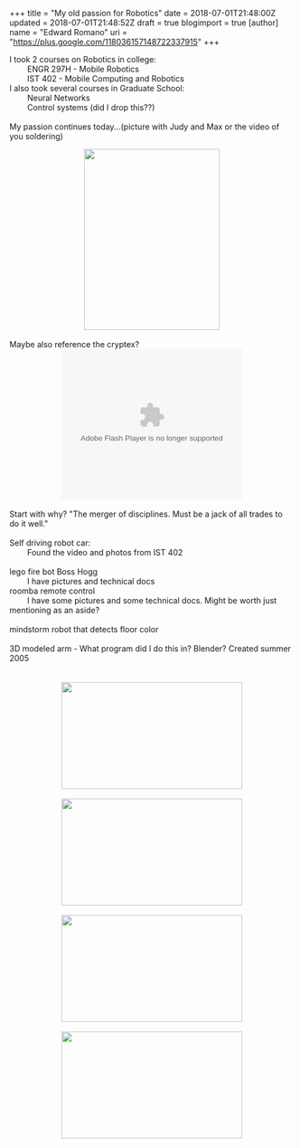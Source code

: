 +++
title = "My old passion for Robotics"
date = 2018-07-01T21:48:00Z
updated = 2018-07-01T21:48:52Z
draft = true
blogimport = true 
[author]
	name = "Edward Romano"
	uri = "https://plus.google.com/118036157148722337915"
+++

I took 2 courses on Robotics in college:<br />&nbsp; &nbsp; &nbsp; &nbsp; ENGR 297H - Mobile Robotics<br />&nbsp; &nbsp; &nbsp; &nbsp; IST 402 - Mobile Computing and Robotics<br />I also took several courses in Graduate School:<br />&nbsp; &nbsp; &nbsp; &nbsp; Neural Networks<br />&nbsp; &nbsp; &nbsp; &nbsp; Control systems (did I drop this??)<br /><br />My passion continues today...(picture with Judy and Max or the video of you soldering)<br /><div class="separator" style="clear: both; text-align: center;"><a href="http://3.bp.blogspot.com/-qAOcvDfbgs8/U9wDhIJuMcI/AAAAAAAABWk/hExiM_W_EjY/s1600/soldering_family.jpg" imageanchor="1" style="margin-left: 1em; margin-right: 1em;"><img border="0" height="320" src="https://3.bp.blogspot.com/-qAOcvDfbgs8/U9wDhIJuMcI/AAAAAAAABWk/hExiM_W_EjY/s1600/soldering_family.jpg" width="240" /></a></div><br />Maybe also reference the cryptex?<br /><div class="separator" style="clear: both; text-align: center;"><object class="BLOGGER-youtube-video" classid="clsid:D27CDB6E-AE6D-11cf-96B8-444553540000" codebase="http://download.macromedia.com/pub/shockwave/cabs/flash/swflash.cab#version=6,0,40,0" data-thumbnail-src="https://ytimg.googleusercontent.com/vi/qZIw7TkRt6M/0.jpg" height="266" width="320"><param name="movie" value="https://youtube.googleapis.com/v/qZIw7TkRt6M&source=uds" /><param name="bgcolor" value="#FFFFFF" /><param name="allowFullScreen" value="true" /><embed width="320" height="266"  src="https://youtube.googleapis.com/v/qZIw7TkRt6M&source=uds" type="application/x-shockwave-flash" allowfullscreen="true"></embed></object></div><br />Start with why? "The merger of disciplines. Must be a jack of all trades to do it well."<br /><br />Self driving robot car:<br />&nbsp; &nbsp; &nbsp; &nbsp; Found the video and photos from IST 402<br />&nbsp; &nbsp; &nbsp; <br />lego fire bot Boss Hogg<br />&nbsp; &nbsp; &nbsp; &nbsp; I have pictures and technical docs<br />roomba remote control<br />&nbsp; &nbsp; &nbsp; &nbsp; I have some pictures and some technical docs. Might be worth just mentioning as an aside?<br /><br />mindstorm robot that detects floor color<br /><br />3D modeled arm - What program did I do this in? Blender? Created summer 2005<br /><br /><br /><div class="separator" style="clear: both; text-align: center;"><a href="http://3.bp.blogspot.com/-dOdkn_8t57c/U2_eCEIOmDI/AAAAAAAAA9Y/JmPDKEfL3Tk/s1600/arm2.bmp" imageanchor="1" style="margin-left: 1em; margin-right: 1em;"><img border="0" height="189" src="https://3.bp.blogspot.com/-dOdkn_8t57c/U2_eCEIOmDI/AAAAAAAAA9Y/JmPDKEfL3Tk/s1600/arm2.bmp" width="320" /></a></div><br /><div class="separator" style="clear: both; text-align: center;"><a href="http://2.bp.blogspot.com/-7VgVTQbbiSQ/U2_eCN3mv3I/AAAAAAAAA9E/IBWQU63FIQU/s1600/elbow2.bmp" imageanchor="1" style="margin-left: 1em; margin-right: 1em;"><img border="0" height="189" src="https://2.bp.blogspot.com/-7VgVTQbbiSQ/U2_eCN3mv3I/AAAAAAAAA9E/IBWQU63FIQU/s1600/elbow2.bmp" width="320" /></a></div><br /><div class="separator" style="clear: both; text-align: center;"><a href="http://1.bp.blogspot.com/-51576XkLWU8/U2_eCP_vmOI/AAAAAAAAA9A/yRRNWH_ZvaE/s1600/forearm1.bmp" imageanchor="1" style="margin-left: 1em; margin-right: 1em;"><img border="0" height="189" src="https://1.bp.blogspot.com/-51576XkLWU8/U2_eCP_vmOI/AAAAAAAAA9A/yRRNWH_ZvaE/s1600/forearm1.bmp" width="320" /></a></div><br /><div class="separator" style="clear: both; text-align: center;"><a href="http://3.bp.blogspot.com/-EOydjY1jsHw/U2_eDSbE5NI/AAAAAAAAA9Q/uiZhJjlW-8g/s1600/forearm2.bmp" imageanchor="1" style="margin-left: 1em; margin-right: 1em;"><img border="0" height="189" src="https://3.bp.blogspot.com/-EOydjY1jsHw/U2_eDSbE5NI/AAAAAAAAA9Q/uiZhJjlW-8g/s1600/forearm2.bmp" width="320" /></a></div><br />
